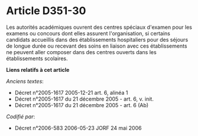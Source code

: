 # Article D351-30

Les autorités académiques ouvrent des centres spéciaux d'examen pour les examens ou concours dont elles assurent
l'organisation, si certains candidats accueillis dans des établissements hospitaliers pour des séjours de longue durée ou
recevant des soins en liaison avec ces établissements ne peuvent aller composer dans des centres ouverts dans les
établissements scolaires.

**Liens relatifs à cet article**

_Anciens textes_:

  - Décret n°2005-1617 2005-12-21 art. 6, alinéa 1
  - Décret n°2005-1617 du 21 décembre 2005 - art. 6, v. init.
  - Décret n°2005-1617 du 21 décembre 2005 - art. 6 (Ab)

_Codifié par_:

  - Décret n°2006-583 2006-05-23 JORF 24 mai 2006
